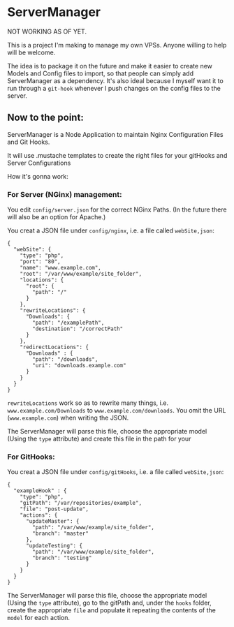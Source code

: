 ServerManager
=============

NOT WORKING AS OF YET.

This is a project I'm making to manage my own VPSs. Anyone willing to help will be welcome.

The idea is to package it on the future and make it easier to create new Models and Config files to import, so that people can simply add ServerManager as a dependency. It's also ideal because I myself want it to run through a `git-hook` whenever I push changes on the config files to the server.


Now to the point:
---------------------

ServerManager is a Node Application to maintain Nginx Configuration Files and Git Hooks.

It will use .mustache templates to create the right files for your gitHooks and Server Configurations

How it's gonna work:


### For Server (NGinx) management:

You edit `config/server.json` for the correct NGinx Paths.
(In the future there will also be an option for Apache.)


You creat a JSON file under `config/nginx`, i.e. a file called `webSite,json`:

    {
      "webSite": {
        "type": "php",
        "port": "80",
        "name": "www.example.com",
        "root": "/var/www/example/site_folder",
        "locations": {
          "root": {
            "path": "/"
          }
        },
        "rewriteLocations": {
          "Downloads": {
            "path": "/examplePath",
            "destination": "/correctPath"
          }
        },
        "redirectLocations": {
          "Downloads" : {
            "path": "/downloads",
            "uri": "downloads.example.com"
          }
        }
      }
    }


`rewriteLocations` work so as to rewrite many things, i.e. `www.example.com/Downloads` to `www.example.com/downloads`. You omit the URL (`www.example.com`) when writing the JSON.

The ServerManager will parse this file, choose the appropriate model (Using the `type` attribute) and create this file in the path for your


### For GitHooks:

You creat a JSON file under `config/gitHooks`, i.e. a file called `webSite,json`:

    {
      "exampleHook" : {
        "type": "php",
        "gitPath": "/var/repositories/example",
        "file": "post-update",
        "actions": {
          "updateMaster": {
            "path": "/var/www/example/site_folder",
            "branch": "master"
          },
          "updateTesting": {
            "path": "/var/www/example/site_folder",
            "branch": "testing"
          }
        }
      }
    }

The ServerManager will parse this file, choose the appropriate model (Using the `type` attribute), go to the gitPath and, under the `hooks` folder, create the appropriate `file` and populate it repeating the contents of the `model` for each action.